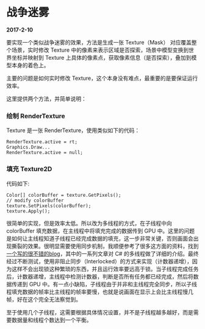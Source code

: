# 战争迷雾

**2017-2-10**

要实现一个类似战争迷雾的效果，方法是生成一张 Texture（Mask） 对应覆盖整个场景，实时修改 Texture 中的像素来表示区域是否探索，场景中模型变换到世界坐标并映射到 Texture 上具体的像素点，获取像素信息（是否探索），叠加到模型本身的着色上。

主要的问题是如何实时修改 Texture，这个本身没有难点，最重要的是要保证运行效率。

这里提供两个方法，并简单说明：

### 绘制 RenderTexture

Texture 是一张 RenderTexture，使用类似如下的代码：

	RenderTexture.active = rt;
	Graphics.Draw...
	RenderTexture.active = null;
	
### 填充 Texture2D

代码如下:

	Color[] colorBuffer = texture.GetPixels();
	// modify colorBuffer
	texture.SetPixels(colorBuffer);
	texture.Apply();
	
很简单的实现，但是效率太低。所以改为多线程的方式，在子线程中向 colorBuffer 填充数据，在主线程中将填充完成的数据传到 GPU 中。这里的问题是如何让主线程知道子线程已经完成数据的填充，这一步非常关键，否则画面会出现撕裂的效果。很明显需要使用同步机制，我顺便参考了很多这方面的资料，找到[一个写的很不错的blog][link1]，其中的一系列文章对 C# 的多线程做了详细的介绍。最终经过不断测试，使用非阻止同步（Interlocked）的方式来实现（计数器递增），因为这样不会出现锁这种繁琐的东西，并且运行效率要远高于锁。当子线程完成任务后，计数器递增，主线程中检测计数器，判断是否所有任务都已经完成，然后将数据传递到 GPU 中。有一点小缺陷，子线程由于并非和主线程完全同步，所以子线程填充数据的帧率比主线程的帧率要慢，也就是说画面在显示上会比主线程慢几帧，好在这个完全无法察觉到。

[link1]: http://www.cnblogs.com/JimmyZheng/

至于使用几个子线程，这需要根据具体情况设置，并不是子线程越多越好，而是需要数据量和线程个数达到一个平衡。
	